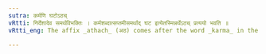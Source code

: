 ```yaml
---
sutra: कर्मणि घटोऽठच्
vRtti: निर्देशादेव समर्थविभक्तिः । कर्मशब्दात्सप्तमीसमर्थाद् घट इत्येतस्मिन्नर्थेऽठच् प्रत्ययो भवति ॥
vRtti_eng: The affix _athach_ (अठ) comes after the word _karma_ in the seventh case in construction, in the sense of 'employing oneself zealously in it'.

---
```

